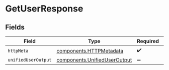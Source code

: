 # GetUserResponse


## Fields

| Field                                                                        | Type                                                                         | Required                                                                     | Description                                                                  |
| ---------------------------------------------------------------------------- | ---------------------------------------------------------------------------- | ---------------------------------------------------------------------------- | ---------------------------------------------------------------------------- |
| `httpMeta`                                                                   | [components.HTTPMetadata](../../models/components/httpmetadata.md)           | :heavy_check_mark:                                                           | N/A                                                                          |
| `unifiedUserOutput`                                                          | [components.UnifiedUserOutput](../../models/components/unifieduseroutput.md) | :heavy_minus_sign:                                                           | N/A                                                                          |